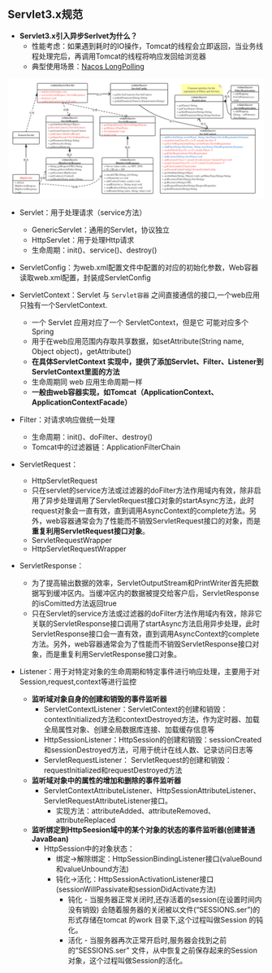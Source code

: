 ## Servlet3.x规范

- **Servlet3.x引入异步Serlvet为什么？**
  - 性能考虑：如果遇到耗时的IO操作，Tomcat的线程会立即返回，当业务线程处理完后，再调用Tomcat的线程将响应发回给浏览器
  - 典型使用场景：[Nacos LongPolling](https://www.jianshu.com/p/0e968ad2a5fa)

<img src="assets/Servlet4.0.png"/>

- Servlet：用于处理请求（service方法）
  
  - GenericServlet：通用的Servlet，协议独立
  - HttpServlet：用于处理Http请求
  - 生命周期：init()、service()、destroy()

- ServletConfig：为web.xml配置文件中配置的对应的初始化参数，Web容器读取web.xml配置，封装成ServletConfig

- ServletContext：Servlet 与 `Servlet容器` 之间直接通信的接口,一个web应用只独有一个ServletContext.
  
  - 一个 Servlet 应用对应了一个 ServletContext，但是它 可能对应多个 Spring
  - 用于在web应用范围内存取共享数据，如setAttribute(String name, Object object)，getAttribute()
  - **在具体ServletContext 实现中，提供了添加Servlet、Filter、Listener到ServletContext里面的方法**
  - 生命周期同 web 应用生命周期一样
  - **一般由web容器实现，如Tomcat（ApplicationContext、ApplicationContextFacade）**

- Filter：对请求响应做统一处理
  
  - 生命周期：init()、doFilter、destroy()
  - Tomcat中的过滤器链：ApplicationFilterChain

- ServletRequest：
  
  - HttpServletRequest
  - 只在servlet的service方法或过滤器的doFilter方法作用域内有效，除非启用了异步处理调用了ServletRequest接口对象的startAsync方法，此时request对象会一直有效，直到调用AsyncContext的complete方法。另外，web容器通常会为了性能而不销毁ServletRequest接口的对象，而是**重复利用ServletRequest接口对象**。
  - ServletRequestWrapper
  - HttpServletRequestWrapper

- ServletResponse：
  
  - 为了提高输出数据的效率，ServletOutputStream和PrintWriter首先把数据写到缓冲区内。当缓冲区内的数据被提交给客户后，ServletResponse的isComitted方法返回true
  - 只在Servlet的service方法或过滤器的doFilter方法作用域内有效，除非它关联的ServletResponse接口调用了startAsync方法启用异步处理，此时ServletResponse接口会一直有效，直到调用AsyncContext的complete方法。另外，web容器通常会为了性能而不销毁ServletResponse接口对象，而是重复利用ServletResponse接口对象。

- Listener：用于对特定对象的生命周期和特定事件进行响应处理，主要用于对Session,request,context等进行监控
  
  - **监听域对象自身的创建和销毁的事件监听器**
    - ServletContextListener：ServletContext的创建和销毁：contextInitialized方法和contextDestroyed方法，作为定时器、加载全局属性对象、创建全局数据库连接、加载缓存信息等
    - HttpSessionListener：HttpSession的创建和销毁：sessionCreated和sessionDestroyed方法，可用于统计在线人数、记录访问日志等
    - ServletRequestListener： ServletRequest的创建和销毁：requestInitialized和requestDestroyed方法
  - **监听域对象中的属性的增加和删除的事件监听器**
    - ServletContextAttributeListener、HttpSessionAttributeListener、ServletRequestAttributeListener接口。
      - 实现方法：attributeAdded、attributeRemoved、attributeReplaced
  - **监听绑定到HttpSeesion域中的某个对象的状态的事件监听器(创建普通JavaBean)**
    - HttpSession中的对象状态：
      - 绑定→解除绑定：HttpSessionBindingListener接口(valueBound和valueUnbound方法)
      - 钝化→活化：HttpSessionActivationListener接口(sessionWillPassivate和sessionDidActivate方法)
        - 钝化 - 当服务器正常关闭时,还存活着的session(在设置时间内没有销毁) 会随着服务器的关闭被以文件(“SESSIONS.ser”)的形式存储在tomcat 的work 目录下,这个过程叫做Session 的钝化。
        - 活化 - 当服务器再次正常开启时,服务器会找到之前的“SESSIONS.ser” 文件，从中恢复之前保存起来的Session 对象，这个过程叫做Session的活化。
